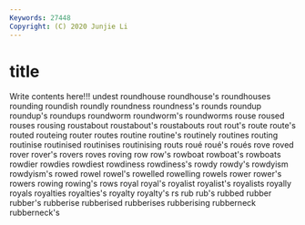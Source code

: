 ```yaml
---
Keywords: 27448
Copyright: (C) 2020 Junjie Li
---
```


# title

Write contents here!!!
undest 
roundhouse 
roundhouse's 
roundhouses 
rounding 
roundish 
roundly 
roundness
roundness's 
rounds 
roundup 
roundup's 
roundups 
roundworm 
roundworm's 
roundworms 
rouse 
roused
rouses 
rousing 
roustabout 
roustabout's 
roustabouts 
rout 
rout's 
route 
route's 
routed
routeing 
router 
routes 
routine 
routine's 
routinely 
routines 
routing 
routinise 
routinised
routinises 
routinising 
routs 
roué 
roué's 
roués 
rove 
roved 
rover 
rover's
rovers 
roves 
roving 
row 
row's 
rowboat 
rowboat's 
rowboats 
rowdier 
rowdies
rowdiest 
rowdiness 
rowdiness's 
rowdy 
rowdy's 
rowdyism 
rowdyism's 
rowed 
rowel 
rowel's
rowelled 
rowelling 
rowels 
rower 
rower's 
rowers 
rowing 
rowing's 
rows 
royal
royal's 
royalist 
royalist's 
royalists 
royally 
royals 
royalties 
royalties's 
royalty 
royalty's
rs 
rub 
rub's 
rubbed 
rubber 
rubber's 
rubberise 
rubberised 
rubberises 
rubberising
rubberneck 
rubberneck's 
